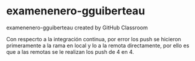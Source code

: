 # examenenero-gguiberteau
examenenero-gguiberteau created by GitHub Classroom

Con respecrto a la integración continua, por error los push se hicieron primeramente a la rama en local y lo a la remota directamente, por ello es que 
a las remotas se le realizan los push de 4 en 4.
